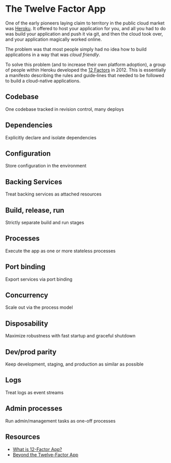 # The Twelve Factor App

One of the early pioneers laying claim to territory in the public cloud market was [Heroku](https://www.heroku.com/). It offered to host your application for you, and all you had to do was build your application and push it via git, and then the cloud took over, and your application magically worked online.

The problem was that most people simply had no idea how to build applications in a way that was *cloud friendly*.

To solve this problem (and to increase their own platform adoption), a group of people within Heroku developed the [12 Factors](https://12factor.net/) in 2012. This is essentially a manifesto describing the rules and guide‐lines that needed to be followed to build a cloud-native applications.

## Codebase
One codebase tracked in revision control, many deploys

## Dependencies
Explicitly declare and isolate dependencies

## Configuration
Store configuration in the environment

## Backing Services
Treat backing services as attached resources

## Build, release, run
Strictly separate build and run stages

## Processes
Execute the app as one or more stateless processes

## Port binding
Export services via port binding

## Concurrency
Scale out via the process model

## Disposability
Maximize robustness with fast startup and graceful shutdown

## Dev/prod parity
Keep development, staging, and production as similar as possible

## Logs
Treat logs as event streams

## Admin processes
Run admin/management tasks as one-off processes

## Resources
- [What is 12-Factor App?](https://www.youtube.com/watch?v=1OhmRmMsGdQ)
- [Beyond the Twelve-Factor App](../books/beyond-the-twelve-factor-app.pdf)

